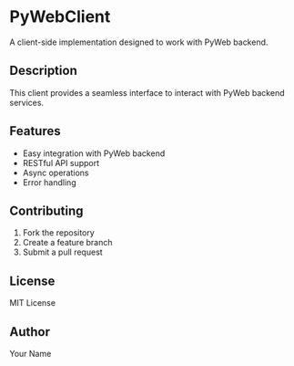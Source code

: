 # PyWebClient

A client-side implementation designed to work with PyWeb backend.

## Description

This client provides a seamless interface to interact with PyWeb backend services.


## Features

- Easy integration with PyWeb backend
- RESTful API support
- Async operations
- Error handling


## Contributing

1. Fork the repository
2. Create a feature branch
3. Submit a pull request

## License

MIT License

## Author

Your Name
